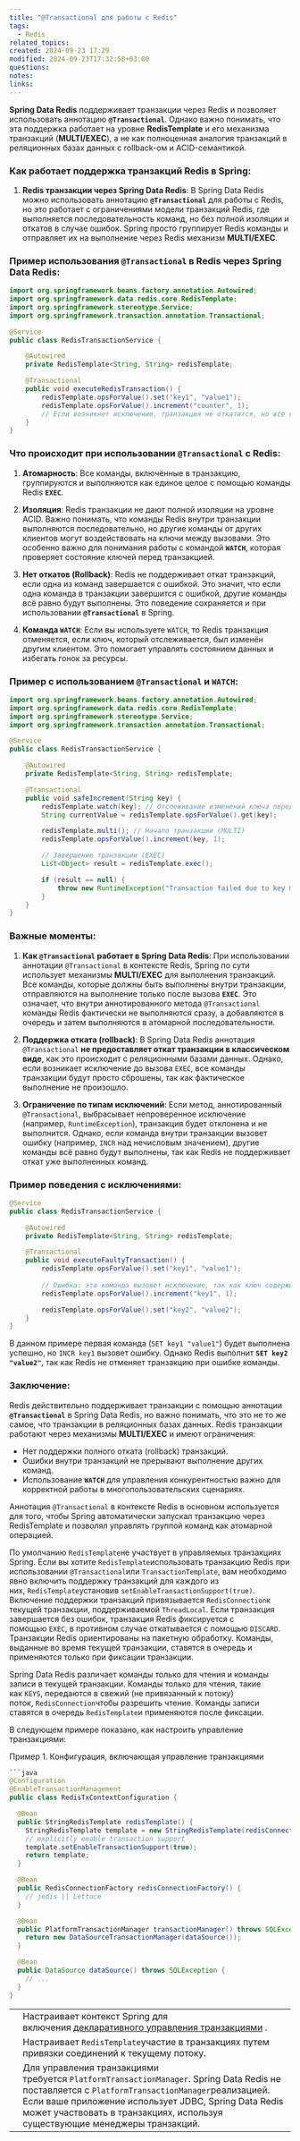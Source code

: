 ```yaml
---
title: "@Transactional для работы с Redis"
tags:
  - Redis
related_topics: 
created: 2024-09-23 17:29
modified: 2024-09-23T17:32:58+03:00
questions: 
notes: 
links: 
---
```



**Spring Data Redis** поддерживает транзакции через Redis и позволяет использовать аннотацию **`@Transactional`**. Однако важно понимать, что эта поддержка работает на уровне **RedisTemplate** и его механизма транзакций (**MULTI/EXEC**), а не как полноценная аналогия транзакций в реляционных базах данных с rollback-ом и ACID-семантикой.

### Как работает поддержка транзакций Redis в Spring:

1. **Redis транзакции через Spring Data Redis**: В Spring Data Redis можно использовать аннотацию **`@Transactional`** для работы с Redis, но это работает с ограничениями модели транзакций Redis, где выполняется последовательность команд, но без полной изоляции и откатов в случае ошибок. Spring просто группирует Redis команды и отправляет их на выполнение через Redis механизм **MULTI/EXEC**.

### Пример использования `@Transactional` в Redis через Spring Data Redis:
```java
import org.springframework.beans.factory.annotation.Autowired;
import org.springframework.data.redis.core.RedisTemplate;
import org.springframework.stereotype.Service;
import org.springframework.transaction.annotation.Transactional;

@Service
public class RedisTransactionService {

    @Autowired
    private RedisTemplate<String, String> redisTemplate;

    @Transactional
    public void executeRedisTransaction() {
        redisTemplate.opsForValue().set("key1", "value1");
        redisTemplate.opsForValue().increment("counter", 1);
        // Если возникнет исключение, транзакция не откатится, но все команды будут в очереди и отправлены с MULTI/EXEC
    }
}

```

### Что происходит при использовании `@Transactional` с Redis:

1. **Атомарность**: Все команды, включённые в транзакцию, группируются и выполняются как единое целое с помощью команды Redis **`EXEC`**.
    
2. **Изоляция**: Redis транзакции не дают полной изоляции на уровне ACID. Важно понимать, что команды Redis внутри транзакции выполняются последовательно, но другие команды от других клиентов могут воздействовать на ключи между вызовами. Это особенно важно для понимания работы с командой **`WATCH`**, которая проверяет состояние ключей перед транзакцией.
    
3. **Нет откатов (Rollback)**: Redis не поддерживает откат транзакций, если одна из команд завершается с ошибкой. Это значит, что если одна команда в транзакции завершится с ошибкой, другие команды всё равно будут выполнены. Это поведение сохраняется и при использовании **`@Transactional`** в Spring.
    
4. **Команда `WATCH`**: Если вы используете `WATCH`, то Redis транзакция отменяется, если ключ, который отслеживается, был изменён другим клиентом. Это помогает управлять состоянием данных и избегать гонок за ресурсы.
    

### Пример с использованием `@Transactional` и `WATCH`:
```java
import org.springframework.beans.factory.annotation.Autowired;
import org.springframework.data.redis.core.RedisTemplate;
import org.springframework.stereotype.Service;
import org.springframework.transaction.annotation.Transactional;

@Service
public class RedisTransactionService {

    @Autowired
    private RedisTemplate<String, String> redisTemplate;

    @Transactional
    public void safeIncrement(String key) {
        redisTemplate.watch(key); // Отслеживание изменений ключа перед началом транзакции
        String currentValue = redisTemplate.opsForValue().get(key);

        redisTemplate.multi(); // Начало транзакции (MULTI)
        redisTemplate.opsForValue().increment(key, 1);

        // Завершение транзакции (EXEC)
        List<Object> result = redisTemplate.exec();

        if (result == null) {
            throw new RuntimeException("Transaction failed due to key modification");
        }
    }
}

```

### Важные моменты:

1. **Как `@Transactional` работает в Spring Data Redis**: При использовании аннотации `@Transactional` в контексте Redis, Spring по сути использует механизмы **MULTI/EXEC** для выполнения транзакций. Все команды, которые должны быть выполнены внутри транзакции, отправляются на выполнение только после вызова **`EXEC`**. Это означает, что внутри аннотированного метода `@Transactional` команды Redis фактически не выполняются сразу, а добавляются в очередь и затем выполняются в атомарной последовательности.
    
2. **Поддержка отката (rollback)**: В Spring Data Redis аннотация `@Transactional` **не предоставляет откат транзакции в классическом виде**, как это происходит с реляционными базами данных. Однако, если возникает исключение до вызова `EXEC`, все команды транзакции будут просто сброшены, так как фактическое выполнение не произошло.
    
3. **Ограничение по типам исключений**: Если метод, аннотированный `@Transactional`, выбрасывает непроверенное исключение (например, `RuntimeException`), транзакция будет отклонена и не выполнится. Однако, если команда внутри транзакции вызовет ошибку (например, `INCR` над нечисловым значением), другие команды всё равно будут выполнены, так как Redis не поддерживает откат уже выполненных команд.
    

### Пример поведения с исключениями:
```java
@Service
public class RedisTransactionService {

    @Autowired
    private RedisTemplate<String, String> redisTemplate;

    @Transactional
    public void executeFaultyTransaction() {
        redisTemplate.opsForValue().set("key1", "value1");
        
        // Ошибка: эта команда вызовет исключение, так как ключ содержит строку, а не число
        redisTemplate.opsForValue().increment("key1", 1); 

        redisTemplate.opsForValue().set("key2", "value2");
    }
}

```

В данном примере первая команда (`SET key1 "value1"`) будет выполнена успешно, но `INCR key1` вызовет ошибку. Однако Redis выполнит **`SET key2 "value2"`**, так как Redis не отменяет транзакцию при ошибке команды.

### Заключение:

Redis действительно поддерживает транзакции с помощью аннотации **`@Transactional`** в Spring Data Redis, но важно понимать, что это не то же самое, что транзакции в реляционных базах данных. Redis транзакции работают через механизмы **MULTI/EXEC** и имеют ограничения:

- Нет поддержки полного отката (rollback) транзакций.
- Ошибки внутри транзакций не прерывают выполнение других команд.
- Использование **`WATCH`** для управления конкурентностью важно для корректной работы в многопользовательских сценариях.

Аннотация `@Transactional` в контексте Redis в основном используется для того, чтобы Spring автоматически запускал транзакцию через RedisTemplate и позволял управлять группой команд как атомарной операцией.



По умолчанию `RedisTemplate`не участвует в управляемых транзакциях Spring. Если вы хотите `RedisTemplate`использовать транзакцию Redis при использовании `@Transactional`или `TransactionTemplate`, вам необходимо явно включить поддержку транзакций для каждого из них, `RedisTemplate`установив `setEnableTransactionSupport(true)`. Включение поддержки транзакций привязывается `RedisConnection`к текущей транзакции, поддерживаемой `ThreadLocal`. Если транзакция завершается без ошибок, транзакция Redis фиксируется с помощью `EXEC`, в противном случае откатывается с помощью `DISCARD`. Транзакции Redis ориентированы на пакетную обработку. Команды, выданные во время текущей транзакции, ставятся в очередь и применяются только при фиксации транзакции.

Spring Data Redis различает команды только для чтения и команды записи в текущей транзакции. Команды только для чтения, такие как `KEYS`, передаются в свежий (не привязанный к потоку) поток, `RedisConnection`чтобы разрешить чтение. Команды записи ставятся в очередь `RedisTemplate`и применяются после фиксации.

В следующем примере показано, как настроить управление транзакциями:

Пример 1. Конфигурация, включающая управление транзакциями

```java
```java
@Configuration
@EnableTransactionManagement                                 
public class RedisTxContextConfiguration {

  @Bean
  public StringRedisTemplate redisTemplate() {
    StringRedisTemplate template = new StringRedisTemplate(redisConnectionFactory());
    // explicitly enable transaction support
    template.setEnableTransactionSupport(true);              
    return template;
  }

  @Bean
  public RedisConnectionFactory redisConnectionFactory() {
    // jedis || Lettuce
  }

  @Bean
  public PlatformTransactionManager transactionManager() throws SQLException {
    return new DataSourceTransactionManager(dataSource());   
  }

  @Bean
  public DataSource dataSource() throws SQLException {
    // ...
  }
}
```

|     |                                                                                                                                                                                                                                                                                        |
| --- | -------------------------------------------------------------------------------------------------------------------------------------------------------------------------------------------------------------------------------------------------------------------------------------- |
|     | Настраивает контекст Spring для включения [декларативного управления транзакциями](https://docs.spring.io/spring-framework/reference/6.1/data-access.html#transaction-declarative) .                                                                                                   |
|     | Настраивает `RedisTemplate`участие в транзакциях путем привязки соединений к текущему потоку.                                                                                                                                                                                          |
|     | Для управления транзакциями требуется `PlatformTransactionManager`. Spring Data Redis не поставляется с `PlatformTransactionManager`реализацией. Если ваше приложение использует JDBC, Spring Data Redis может участвовать в транзакциях, используя существующие менеджеры транзакций. |

